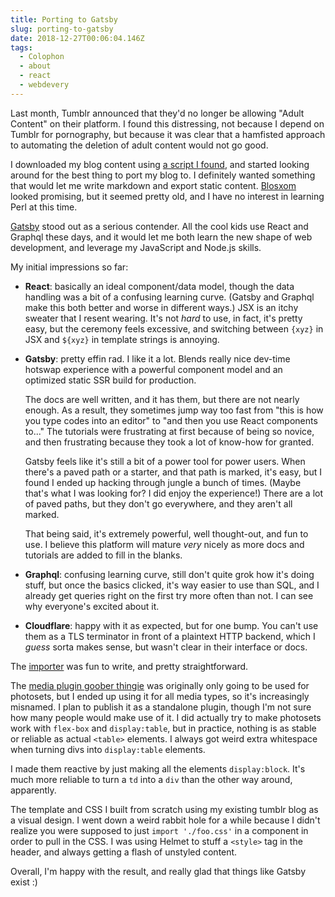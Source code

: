 ```yaml
---
title: Porting to Gatsby
slug: porting-to-gatsby
date: 2018-12-27T00:06:04.146Z
tags:
  - Colophon
  - about
  - react
  - webdevery
---
```

Last month, Tumblr announced that they'd no longer be allowing "Adult
Content" on their platform.  I found this distressing, not because I
depend on Tumblr for pornography, but because it was clear that a
hamfisted approach to automating the deletion of adult content would
not go good.

I downloaded my blog content using [a script I
found](https://github.com/bbolli/tumblr-utils), and
started looking around for the best thing to port my blog to.  I
definitely wanted something that would let me write markdown and
export static content.  [Blosxom](http://blosxom.sourceforge.net/)
looked promising, but it seemed pretty old, and I have no interest in
learning Perl at this time.

[Gatsby](https://www.gatsbyjs.org/) stood out as a serious contender.
All the cool kids use React and Graphql these days, and it would let
me both learn the new shape of web development, and leverage my
JavaScript and Node.js skills.

My initial impressions so far:

- **React**: basically an ideal component/data model, though the data
  handling was a bit of a confusing learning curve.  (Gatsby and
  Graphql make this both better and worse in different ways.)  JSX is
  an itchy sweater that I resent wearing.  It's not _hard_ to use, in
  fact, it's pretty easy, but the ceremony feels excessive, and
  switching between `{xyz}` in JSX and `${xyz}` in template strings is
  annoying.

- **Gatsby**: pretty effin rad.  I like it a lot.  Blends really nice
  dev-time hotswap experience with a powerful component model and an
  optimized static SSR build for production.

  The docs are well written, and it has them, but there are not nearly
  enough.  As a result, they sometimes jump way too fast from "this is
  how you type codes into an editor" to "and then you use React
  components to..." The tutorials were frustrating at first because of
  being so novice, and then frustrating because they took a lot of
  know-how for granted.

  Gatsby feels like it's still a bit of a power tool for power users.
  When there's a paved path or a starter, and that path is marked,
  it's easy, but I found I ended up hacking through jungle a bunch of
  times.  (Maybe that's what I was looking for?  I did enjoy the
  experience!)  There are a lot of paved paths, but they don't go
  everywhere, and they aren't all marked.

  That being said, it's extremely powerful, well thought-out, and fun
  to use.  I believe this platform will mature _very_ nicely as more
  docs and tutorials are added to fill in the blanks.

- **Graphql**: confusing learning curve, still don't quite grok how
  it's doing stuff, but once the basics clicked, it's way easier to
  use than SQL, and I already get queries right on the first try more
  often than not.  I can see why everyone's excited about it.

- **Cloudflare**: happy with it as expected, but for one bump.  You
  can't use them as a TLS terminator in front of a plaintext HTTP
  backend, which I _guess_ sorta makes sense, but wasn't clear in
  their interface or docs.

The
[importer](https://github.com/isaacs/blog.izs.me/tree/master/import)
was fun to write, and pretty straightforward.

The [media plugin goober
thingie](https://github.com/isaacs/blog.izs.me/tree/master/plugins/gatsby-remark-photoset)
was originally only going to be used for photosets, but I ended up
using it for all media types, so it's increasingly misnamed.  I plan
to publish it as a standalone plugin, though I'm not sure how many
people would make use of it.  I did actually try to make photosets
work with `flex-box` and `display:table`, but in practice, nothing is
as stable or reliable as actual `<table>` elements.  I always got
weird extra whitespace when turning divs into `display:table`
elements.

I made them reactive by just making all the elements `display:block`.
It's much more reliable to turn a `td` into a `div` than the other way
around, apparently.

The template and CSS I built from scratch using my existing tumblr
blog as a visual design.  I went down a weird rabbit hole for a while
because I didn't realize you were supposed to just `import './foo.css'`
in a component in order to pull in the CSS.  I was using
Helmet to stuff a `<style>` tag in the header, and always getting a
flash of unstyled content.

Overall, I'm happy with the result, and really glad that things like
Gatsby exist :)
